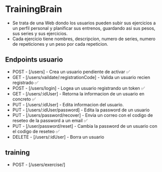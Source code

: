 # TrainingBrain

- Se trata de una Web dondo los usuarios pueden subir sus ejercicios a un perfil personal y planificar sus entrenos, guardando asi sus pesos, sus series y sus ejercicios.
- Cada ejercicio tiene nombres, descripcion, numero de series, numero de repeticiones y un peso por cada repeticion.

## Endpoints usuario

- POST - [/users] - Crea un usuario pendiente de activar ✅
- GET - [/users/vaildate/:registrationCode] - Valida un usuario recien registrado ✅
- POST - [/users/login] - Logea un usuario registrando un token ✅
- GET - [/users/:idUser] - Retorna la informacion de un usuario en concreto ✅
- PUT - [/users/:idUser] - Edita informacion del usuario.
- PUT - [/users/:idUser/password] - Edita la password de un usuario
- PUT - [/users/password/recover] - Envia un correo con el codigo de reseteo de la password a un email ✅
- PUT - [/user/password/reset] - Cambia la password de un usuario con el codigo de reseteo ✅
- DELETE - [/users/:idUser] - Borra un usuario

## training

- POST - [/users/exercise/]
